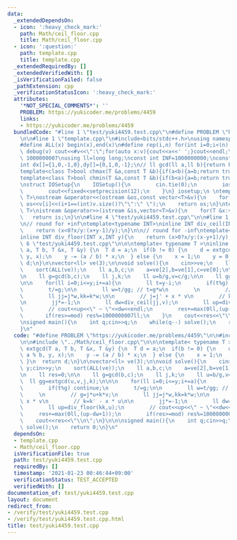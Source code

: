 ```yaml
---
data:
  _extendedDependsOn:
  - icon: ':heavy_check_mark:'
    path: Math/ceil_floor.cpp
    title: Math/ceil_floor.cpp
  - icon: ':question:'
    path: template.cpp
    title: template.cpp
  _extendedRequiredBy: []
  _extendedVerifiedWith: []
  _isVerificationFailed: false
  _pathExtension: cpp
  _verificationStatusIcon: ':heavy_check_mark:'
  attributes:
    '*NOT_SPECIAL_COMMENTS*': ''
    PROBLEM: https://yukicoder.me/problems/4459
    links:
    - https://yukicoder.me/problems/4459
  bundledCode: "#line 1 \"test/yuki4459.test.cpp\"\n#define PROBLEM \"https://yukicoder.me/problems/4459\"\
    \n\n#line 1 \"template.cpp\"\n#include<bits/stdc++.h>\nusing namespace std;\n\
    #define ALL(x) begin(x),end(x)\n#define rep(i,n) for(int i=0;i<(n);i++)\n#define\
    \ debug(v) cout<<#v<<\":\";for(auto x:v){cout<<x<<' ';}cout<<endl;\n#define mod\
    \ 1000000007\nusing ll=long long;\nconst int INF=1000000000;\nconst ll LINF=1001002003004005006ll;\n\
    int dx[]={1,0,-1,0},dy[]={0,1,0,-1};\n// ll gcd(ll a,ll b){return b?gcd(b,a%b):a;}\n\
    template<class T>bool chmax(T &a,const T &b){if(a<b){a=b;return true;}return false;}\n\
    template<class T>bool chmin(T &a,const T &b){if(b<a){a=b;return true;}return false;}\n\
    \nstruct IOSetup{\n    IOSetup(){\n        cin.tie(0);\n        ios::sync_with_stdio(0);\n\
    \        cout<<fixed<<setprecision(12);\n    }\n} iosetup;\n \ntemplate<typename\
    \ T>\nostream &operator<<(ostream &os,const vector<T>&v){\n    for(int i=0;i<(int)v.size();i++)\
    \ os<<v[i]<<(i+1==(int)v.size()?\"\":\" \");\n    return os;\n}\ntemplate<typename\
    \ T>\nistream &operator>>(istream &is,vector<T>&v){\n    for(T &x:v)is>>x;\n \
    \   return is;\n}\n\n#line 4 \"test/yuki4459.test.cpp\"\n\n#line 1 \"Math/ceil_floor.cpp\"\
    \n// round for +inf\ntemplate<typename INT>\ninline INT div_ceil(INT x,INT y){\n\
    \    return (x<0?x/y:(x+y-1)/y);\n}\n\n// round for -inf\ntemplate<typename INT>\n\
    inline INT div_floor(INT x,INT y){\n    return (x>0?x/y:(x-y+1)/y);\n}\n#line\
    \ 6 \"test/yuki4459.test.cpp\"\n\n\ntemplate< typename T >\ninline T extgcd(T\
    \ a, T b, T &x, T &y) {\n  T d = a;\n  if(b != 0) {\n    d = extgcd(b, a % b,\
    \ y, x);\n    y -= (a / b) * x;\n  } else {\n    x = 1;\n    y = 0;\n  }\n  return\
    \ d;\n}\n\nvector<ll> ve(3);\n\nvoid solve(){\n    cin>>ve;\n    ll y;cin>>y;\n\
    \    sort(ALL(ve));\n    ll a,b,c;\n    a=ve[2],b=ve[1],c=ve[0];\n\n    ll res=0;\n\
    \n    ll g=gcd(b,c);\n    ll j,k;\n    ll u=b/g,v=c/g;\n\n    ll gg=extgcd(u,v,j,k);\n\
    \n\n    for(ll i=0;i<=y;i+=a){\n        ll t=y-i;\n        if(t%g) continue;\n\
    \        t/=g;\n\n        ll w=t/gg; // t=g*w\n        \n        // g=j*u+k*v;\n\
    \        ll jj=j*w,kk=k*w;\n\n        // j=j' + x * v\n        // k=k' - x * u\n\
    \n        jj*=-1;\n        ll dw=div_ceil(jj,v);\n        ll up=div_floor(kk,u);\n\
    \        // cout<<up<<\" ~ \"<<dw<<endl;\n        res+=max(0ll,(up-dw+1));\n \
    \       if(res>=mod) res%=1000000007ll;\n    }\n    cout<<res<<\"\\n\";\n}\n\n\
    \nsigned main(){\n    int q;cin>>q;\n    while(q--) solve();\n    return 0;\n\
    }\n"
  code: "#define PROBLEM \"https://yukicoder.me/problems/4459\"\n\n#include \"../template.cpp\"\
    \n\n#include \"../Math/ceil_floor.cpp\"\n\n\ntemplate< typename T >\ninline T\
    \ extgcd(T a, T b, T &x, T &y) {\n  T d = a;\n  if(b != 0) {\n    d = extgcd(b,\
    \ a % b, y, x);\n    y -= (a / b) * x;\n  } else {\n    x = 1;\n    y = 0;\n \
    \ }\n  return d;\n}\n\nvector<ll> ve(3);\n\nvoid solve(){\n    cin>>ve;\n    ll\
    \ y;cin>>y;\n    sort(ALL(ve));\n    ll a,b,c;\n    a=ve[2],b=ve[1],c=ve[0];\n\
    \n    ll res=0;\n\n    ll g=gcd(b,c);\n    ll j,k;\n    ll u=b/g,v=c/g;\n\n  \
    \  ll gg=extgcd(u,v,j,k);\n\n\n    for(ll i=0;i<=y;i+=a){\n        ll t=y-i;\n\
    \        if(t%g) continue;\n        t/=g;\n\n        ll w=t/gg; // t=g*w\n   \
    \     \n        // g=j*u+k*v;\n        ll jj=j*w,kk=k*w;\n\n        // j=j' +\
    \ x * v\n        // k=k' - x * u\n\n        jj*=-1;\n        ll dw=div_ceil(jj,v);\n\
    \        ll up=div_floor(kk,u);\n        // cout<<up<<\" ~ \"<<dw<<endl;\n   \
    \     res+=max(0ll,(up-dw+1));\n        if(res>=mod) res%=1000000007ll;\n    }\n\
    \    cout<<res<<\"\\n\";\n}\n\n\nsigned main(){\n    int q;cin>>q;\n    while(q--)\
    \ solve();\n    return 0;\n}\n"
  dependsOn:
  - template.cpp
  - Math/ceil_floor.cpp
  isVerificationFile: true
  path: test/yuki4459.test.cpp
  requiredBy: []
  timestamp: '2021-01-23 00:46:44+09:00'
  verificationStatus: TEST_ACCEPTED
  verifiedWith: []
documentation_of: test/yuki4459.test.cpp
layout: document
redirect_from:
- /verify/test/yuki4459.test.cpp
- /verify/test/yuki4459.test.cpp.html
title: test/yuki4459.test.cpp
---
```

